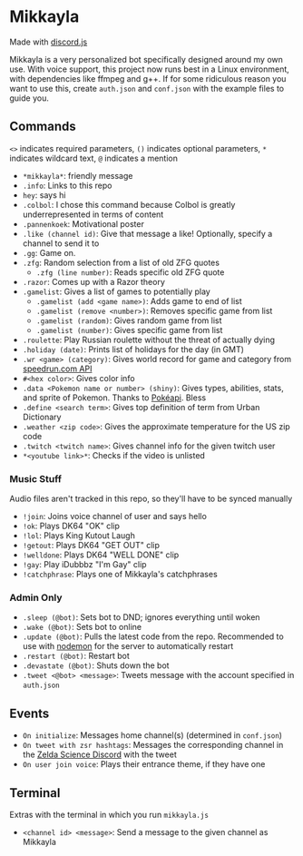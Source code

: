# Mikkayla
Made with [discord.js](https://discord.js.org/)

Mikkayla is a very personalized bot specifically designed around my own use.
With voice support, this project now runs best in a Linux environment, with dependencies like ffmpeg and g++. If for some ridiculous reason you want to use this, create `auth.json` and `conf.json` with the example files to guide you.

## Commands
`<>` indicates required parameters, `()` indicates optional parameters, `*` indicates wildcard text, `@` indicates a mention
- `*mikkayla*`: friendly message
- `.info`: Links to this repo
- `hey`: says hi
- `.colbol`: I chose this command because Colbol is greatly underrepresented in terms of content
- `.pannenkoek`: Motivational poster
- `.like (channel id)`: Give that message a like! Optionally, specify a channel to send it to
- `.gg`: Game on.
- `.zfg`: Random selection from a list of old ZFG quotes
  - `.zfg (line number)`: Reads specific old ZFG quote
- `.razor`: Comes up with a Razor theory
- `.gamelist`: Gives a list of games to potentially play
  - `.gamelist (add <game name>)`: Adds game to end of list
  - `.gamelist (remove <number>)`: Removes specific game from list
  - `.gamelist (random)`: Gives random game from list
  - `.gamelist (number)`: Gives specific game from list
- `.roulette`: Play Russian roulette without the threat of actually dying
- `.holiday (date)`: Prints list of holidays for the day (in GMT)
- `.wr <game> (category)`: Gives world record for game and category from [speedrun.com API](https://github.com/speedruncom/api)
- `#<hex color>`: Gives color info
- `.data <Pokemon name or number> (shiny)`: Gives types, abilities, stats, and sprite of Pokemon. Thanks to [Pokéapi](https://pokeapi.co/). Bless
- `.define <search term>`: Gives top definition of term from Urban Dictionary
- `.weather <zip code>`: Gives the approximate temperature for the US zip code
- `.twitch <twitch name>`: Gives channel info for the given twitch user
- `*<youtube link>*`: Checks if the video is unlisted

### Music Stuff
Audio files aren't tracked in this repo, so they'll have to be synced manually
- `!join`: Joins voice channel of user and says hello
- `!ok`: Plays DK64 "OK" clip
- `!lol`: Plays King Kutout Laugh
- `!getout`: Plays DK64 "GET OUT" clip
- `!welldone`: Plays DK64 "WELL DONE" clip
- `!gay`: Play iDubbbz "I'm Gay" clip
- `!catchphrase`: Plays one of Mikkayla's catchphrases

### Admin Only
- `.sleep (@bot)`: Sets bot to DND; ignores everything until woken
- `.wake (@bot)`: Sets bot to online
- `.update (@bot)`: Pulls the latest code from the repo. Recommended to use with [nodemon](https://nodemon.io/) for the server to automatically restart
- `.restart (@bot)`: Restart bot
- `.devastate (@bot)`: Shuts down the bot
- `.tweet <@bot> <message>`: Tweets message with the account specified in `auth.json`

## Events
- `On initialize`: Messages home channel(s) (determined in `conf.json`)
- `On tweet with zsr hashtags`: Messages the corresponding channel in the [Zelda Science Discord](https://discord.gg/pwsZ6eD) with the tweet
- `On user join voice`: Plays their entrance theme, if they have one

## Terminal
Extras with the terminal in which you run `mikkayla.js`
- `<channel id> <message>`: Send a message to the given channel as Mikkayla
